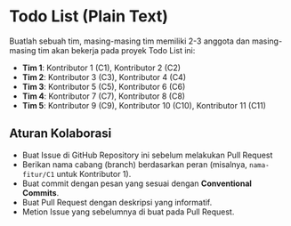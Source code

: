 # Todo List (Plain Text)

Buatlah sebuah tim, masing-masing tim memiliki 2-3 anggota dan masing-masing tim akan bekerja pada proyek Todo List ini:
- **Tim 1**: Kontributor 1 (C1), Kontributor 2 (C2)
- **Tim 2**: Kontributor 3 (C3), Kontributor 4 (C4)
- **Tim 3**: Kontributor 5 (C5), Kontributor 6 (C6)
- **Tim 4**: Kontributor 7 (C7), Kontributor 8 (C8)
- **Tim 5**: Kontributor 9 (C9), Kontributor 10 (C10), Kontributor 11 (C11)

## Aturan Kolaborasi

- Buat Issue di GitHub Repository ini sebelum melakukan Pull Request
- Berikan nama cabang (branch) berdasarkan peran (misalnya, `nama-fitur/C1` untuk Kontributor 1).
- Buat commit dengan pesan yang sesuai dengan **Conventional Commits**.
- Buat Pull Request dengan deskripsi yang informatif.
- Metion Issue yang sebelumnya di buat pada Pull Request.
